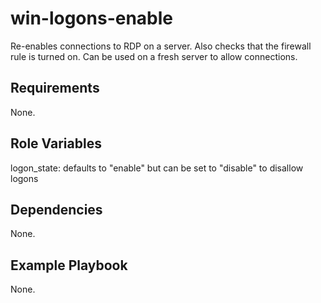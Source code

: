 win-logons-enable
=========

Re-enables connections to RDP on a server. Also checks that the firewall rule is turned on. Can be used on a fresh server to allow connections.

Requirements
------------

None.

Role Variables
--------------

logon_state: defaults to "enable" but can be set to "disable" to disallow logons

Dependencies
------------

None.

Example Playbook
----------------

None.
